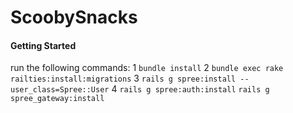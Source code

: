 # ScoobySnacks




#### Getting Started

run the following commands:
1 `bundle install`
2 `bundle exec rake railties:install:migrations`
3 `rails g spree:install --user_class=Spree::User`
4 `rails g spree:auth:install`
`rails g spree_gateway:install`

